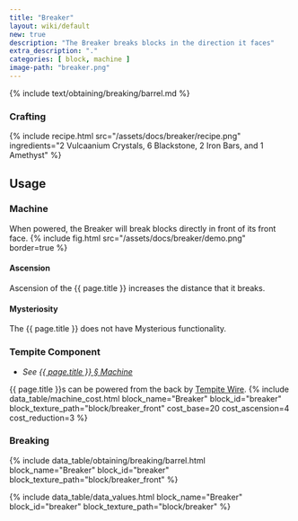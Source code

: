 ```yaml
---
title: "Breaker"
layout: wiki/default
new: true
description: "The Breaker breaks blocks in the direction it faces"
extra_description: "."
categories: [ block, machine ]
image-path: "breaker.png"
---
```


<!-- Obtaining -->
<!-- Breaking -->
{% include text/obtaining/breaking/barrel.md %}

### Crafting
{% include recipe.html src="/assets/docs/breaker/recipe.png" ingredients="2 Vulcaanium Crystals, 6 Blackstone, 2 Iron Bars, and 1 Amethyst" %}

## Usage
### Machine
When powered, the Breaker will break blocks directly in front of its front face.
{% include fig.html src="/assets/docs/breaker/demo.png" border=true %}
#### Ascension
Ascension of the {{ page.title }} increases the distance that it breaks.
#### Mysteriosity
The {{ page.title }} does not have Mysterious functionality.
### Tempite Component
- *See [{{ page.title }} § Machine ](#machine)*

{{ page.title }}s can be powered from the back by [Tempite Wire](/wiki/Tempite_Wire).
{% include data_table/machine_cost.html block_name="Breaker" block_id="breaker" block_texture_path="block/breaker_front" cost_base=20 cost_ascension=4 cost_reduction=3 %}

### Breaking
{% include data_table/obtaining/breaking/barrel.html block_name="Breaker" block_id="breaker" block_texture_path="block/breaker_front" %}

<!-- Data Values -->
<!-- ID -->
{% include data_table/data_values.html block_name="Breaker" block_id="breaker" block_texture_path="block/breaker" %}
